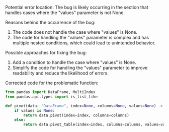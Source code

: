 Potential error location: The bug is likely occurring in the section that handles cases where the "values" parameter is not None.

Reasons behind the occurrence of the bug: 
1. The code does not handle the case where "values" is None. 
2. The code for handling the "values" parameter is complex and has multiple nested conditions, which could lead to unintended behavior.

Possible approaches for fixing the bug:
1. Add a condition to handle the case where "values" is None.
2. Simplify the code for handling the "values" parameter to improve readability and reduce the likelihood of errors.

Corrected code for the problematic function:

```python
from pandas import DataFrame, MultiIndex
from pandas.api.types import is_list_like

def pivot(data: "DataFrame", index=None, columns=None, values=None) -> "DataFrame":
    if values is None:
        return data.pivot(index=index, columns=columns)
    else:
        return data.pivot_table(index=index, columns=columns, values=values)
```
